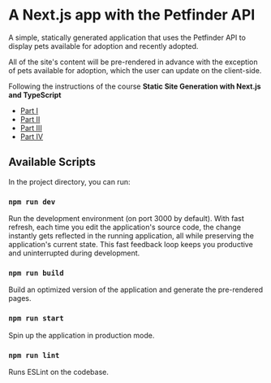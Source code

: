 # A Next.js app with the Petfinder API

A simple, statically generated application that uses the Petfinder API to display pets available for adoption and recently adopted.

All of the site's content will be pre-rendered in advance with the exception of pets available for adoption, which the user can update on the client-side.

Following the instructions of the course **Static Site Generation with Next.js and TypeScript**

- [Part I](https://www.newline.co/@kchan/static-site-generation-with-nextjs-and-typescript-part-1-project-overview--0abc831b)
- [Part II](https://www.newline.co/@kchan/static-site-generation-with-nextjs-and-typescript-part-ii-fetching-data-with-getstaticprops--24836924)
- [Part III](https://www.newline.co/@kchan/static-site-generation-with-nextjs-and-typescript-part-iii-optimizing-image-loading-with-placeholder-and-blurhash--2e153353)
- [Part IV](https://www.newline.co/@kchan/static-site-generation-with-nextjs-and-typescript-part-iv-dynamic-routes-with-getstaticpaths--a991c4cd)

## Available Scripts

In the project directory, you can run:

### `npm run dev`

Run the development environment (on port 3000 by default). With fast refresh, each time you edit the application's source code, the change instantly gets reflected in the running application, all while preserving the application's current state. This fast feedback loop keeps you productive and uninterrupted during development.

### `npm run build`

Build an optimized version of the application and generate the pre-rendered pages.

### `npm run start`

Spin up the application in production mode.

### `npm run lint`

Runs ESLint on the codebase.

